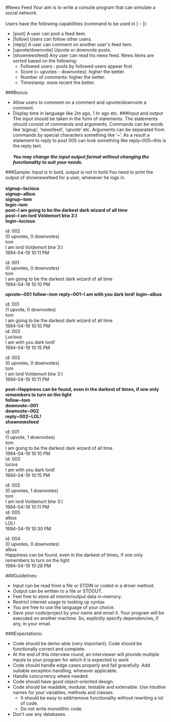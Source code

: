 #News Feed
Your aim is to write a console program that can simulate a social network.<br /><br />
Users have the following capabilities (command to be used in [ - ]):
  - [post] A user can post a feed item.
  - [follow] Users can follow other users.
  - [reply] A user can comment on another user's feed item.
  - [upvote/downvote] Upvote or downvote posts.
  - [shownewsfeed] Any user can read his news feed. News items are sorted based on the following:
    - Followed users : posts by followed users appear first.
    - Score (= upvotes - downvotes): higher the better.
    - Number of comments: higher the better.
    - Timestamp: more recent the better.

###Bonus:
  - Allow users to comment on a comment and upvote/downvote a comment.
  - Display time in language like 2m ago, 1 hr ago etc.
###Input and output
The input should be taken in the form of statements. The statements should consist of commands and arguments. Commands can be words like ‘signup’, ‘newsfeed’, ‘upvote’ etc. Arguments can be separated from commands by special characters something like ‘~’. As a result a statement to reply to post 005 can look something like
reply~005~this is the reply text.<br /><br />
**_You may change the input output format without changing the functionality to suit your needs._**

###Sample:
Input is in bold, output is not in bold.You need to print the output of shownewsfeed for a user, whenever he logs in.<br /><br />
**signup~lucious**  
**signup~albus**  
**signup~tom**  
**login~tom**  
**post~I am going to be the darkest dark wizard of all time**  
**post~I am lord Voldemort btw 3:)**  
**login~lucious**  

id: 002  
(0 upvotes, 0 downvotes)  
tom  
I am lord Voldemort btw 3:)  
1994-04-19 10:11 PM  

id: 001  
(0 upvotes, 0 downvotes)  
tom  
I am going to be the darkest dark wizard of all time  
1994-04-19 10:10 PM  

**upvote~001**
**follow~tom**
**reply~001~I am with you dark lord!**
**login~albus**

id: 001  
(1 upvote, 0 downvotes)  
tom  
I am going to be the darkest dark wizard of all time  
1994-04-19 10:10 PM  
id: 003  
Lucious  
I am with you dark lord!  
1994-04-19 10:15 PM  

id: 002  
(0 upvotes, 0 downvotes)  
tom  
I am lord Voldemort btw 3:)  
1994-04-19 10:11 PM

**post~Happiness can be found, even in the darkest of times, if one only remembers to turn on the light**  
**follow~tom**  
**downvote~001**  
**downvote~002**  
**reply~002~LOL!**  
**shownewsfeed**  

id: 001  
(1 upvote, 1 downvotes)  
tom  
I am going to be the darkest dark wizard of all time  
1994-04-19 10:10 PM  
id: 003  
lucius  
I am with you dark lord!  
1994-04-19 10:15 PM  

id: 002  
(0 upvotes, 1 downvotes)  
tom  
I am lord Voldemort btw 3:)  
1994-04-19 10:11 PM  
id: 005  
albus  
LOL!  
1994-04-19 10:30 PM  

id: 004  
(0 upvotes, 0 downvotes)  
albus  
Happiness can be found, even in the darkest of times, if one only remembers to turn on the light  
1994-04-19 10:28 PM

###Guidelines:
  - Input can be read from a file or STDIN or coded in a driver method.
  - Output can be written to a file or STDOUT.
  - Feel free to store all interim/output data in-memory.
  - Restrict internet usage to looking up syntax
  - You are free to use the language of your choice.
  - Save your code/project by your name and email it. Your program will be executed on another machine. So, explicitly specify dependencies, if any, in your email.

###Expectations:
  - Code should be demo-able (very important). Code  should be functionally correct and complete.
  - At the end of this interview round, an interviewer will provide multiple inputs to your program for which it is expected to work
  - Code should handle edge cases properly and fail gracefully. Add suitable exception handling, wherever applicable.
  - Handle concurrency where needed.
  - Code should have good object-oriented design.
  - Code should be readable, modular, testable and extensible. Use intuitive names for your variables, methods and classes.
    - It should be easy to add/remove functionality without rewriting a lot of code.
    - Do not write monolithic code.
  - Don’t use any databases.
